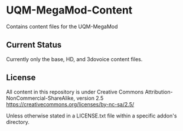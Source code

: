 # UQM-MegaMod-Content
Contains content files for the UQM-MegaMod

## Current Status

Currently only the base, HD, and 3dovoice content files.

## License

All content in this repository is under Creative Commons Attribution-NonCommercial-ShareAlike, version 2.5 https://creativecommons.org/licenses/by-nc-sa/2.5/

Unless otherwise stated in a LICENSE.txt file within a specific addon's directory.
